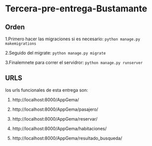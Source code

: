 # Tercera-pre-entrega-Bustamante

## Orden

1.Primero hacer las migraciones si es necesario: `python manage.py makemigrations`

2.Seguido del migrate: `python manage.py migrate`

3.Finalemnete para correr el servidror: `python manage.py runserver`

## URLS

los urls funcionales de esta entrega son:

1. http://localhost:8000/AppGema/

2. http://localhost:8000/AppGema/pasajero/

3. http://localhost:8000/AppGema/reservar/

4. http://localhost:8000/AppGema/habitaciones/

5. http://localhost:8000/AppGema/resultado_busqueda/

